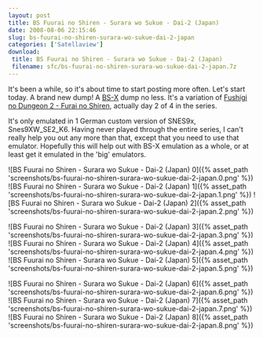 ```yaml
---
layout: post
title: BS Fuurai no Shiren - Surara wo Sukue - Dai-2 (Japan)
date: 2008-08-06 22:15:46
slug: bs-fuurai-no-shiren-surara-wo-sukue-dai-2-japan
categories: ['Satellaview']
download:
 title: BS Fuurai no Shiren - Surara wo Sukue - Dai-2 (Japan)
 filename: sfc/bs-fuurai-no-shiren-surara-wo-sukue-dai-2-japan.7z
---
```


It's been a while, so it's about time to start posting more often. Let's start today. A brand new dump! A [BS-X](http://eludevisibility.org/ "BS-X") dump no less. It's a variation of [Fushigi no Dungeon 2 - Furai no Shiren](http://superfamicom.org/info/fushigi-no-dungeon-2-furai-no-shiren/ "Fushigi no Dungeon 2 - Furai no Shiren"), actually day 2 of 4 in the series.

It's only emulated in 1 German custom version of SNES9x, Snes9XW_SE2_K6. Having never played through the entire series, I can't really help you out any more than that, except that you need to use that emulator. Hopefully this will help out with BS-X emulation as a whole, or at least get it emulated in the 'big' emulators.

![BS Fuurai no Shiren - Surara wo Sukue - Dai-2 (Japan) 0]({% asset_path 'screenshots/bs-fuurai-no-shiren-surara-wo-sukue-dai-2-japan.0.png' %})
![BS Fuurai no Shiren - Surara wo Sukue - Dai-2 (Japan) 1]({% asset_path 'screenshots/bs-fuurai-no-shiren-surara-wo-sukue-dai-2-japan.1.png' %})
![BS Fuurai no Shiren - Surara wo Sukue - Dai-2 (Japan) 2]({% asset_path 'screenshots/bs-fuurai-no-shiren-surara-wo-sukue-dai-2-japan.2.png' %})

![BS Fuurai no Shiren - Surara wo Sukue - Dai-2 (Japan) 3]({% asset_path 'screenshots/bs-fuurai-no-shiren-surara-wo-sukue-dai-2-japan.3.png' %})
![BS Fuurai no Shiren - Surara wo Sukue - Dai-2 (Japan) 4]({% asset_path 'screenshots/bs-fuurai-no-shiren-surara-wo-sukue-dai-2-japan.4.png' %})
![BS Fuurai no Shiren - Surara wo Sukue - Dai-2 (Japan) 5]({% asset_path 'screenshots/bs-fuurai-no-shiren-surara-wo-sukue-dai-2-japan.5.png' %})

![BS Fuurai no Shiren - Surara wo Sukue - Dai-2 (Japan) 6]({% asset_path 'screenshots/bs-fuurai-no-shiren-surara-wo-sukue-dai-2-japan.6.png' %})
![BS Fuurai no Shiren - Surara wo Sukue - Dai-2 (Japan) 7]({% asset_path 'screenshots/bs-fuurai-no-shiren-surara-wo-sukue-dai-2-japan.7.png' %})
![BS Fuurai no Shiren - Surara wo Sukue - Dai-2 (Japan) 8]({% asset_path 'screenshots/bs-fuurai-no-shiren-surara-wo-sukue-dai-2-japan.8.png' %})
